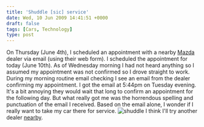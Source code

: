 ```yaml
---
title: 'Shuddle [sic] service'
date: Wed, 10 Jun 2009 14:41:51 +0000
draft: false
tags: [Cars, Technology]
type: post
---
```


On Thursday (June 4th), I scheduled an appointment with a nearby [Mazda](http://capitalofcary.com/mazda/index.html) dealer via email (using their web form). I scheduled the appointment for today (June 10th). As of Wednesday morning I had not heard anything so I assumed my appointment was not confirmed so I drove straight to work. During my morning routine email checking I see an email from the dealer confirming my appointment. I got the email at 5:44pm on Tuesday evening. It's a bit annoying they would wait that long to confirm an appointment for the following day. But what really got me was the horrendous spelling and punctuation of the email I received. Based on the email alone, I wonder if I really want to take my car there for service. ![shuddle](http://zeusville.files.wordpress.com/2009/06/shuddle.png "shuddle") I think I'll try another dealer [nearby](http://www.mazdaofraleigh.com/).